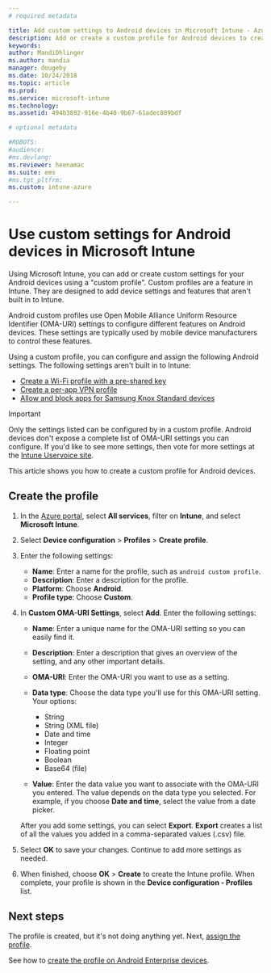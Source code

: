 ```yaml
---
# required metadata

title: Add custom settings to Android devices in Microsoft Intune - Azure | Microsoft Docs
description: Add or create a custom profile for Android devices to create a WiFi profile with a pre-shared key, create a per-app VPN profile, or allow/block apps for Samsung Knox Standard devices in Microsoft Intune
keywords:
author: MandiOhlinger
ms.author: mandia
manager: dougeby
ms.date: 10/24/2018
ms.topic: article
ms.prod:
ms.service: microsoft-intune
ms.technology:
ms.assetid: 494b3892-916e-4b40-9b67-61adec889bdf

# optional metadata

#ROBOTS:
#audience:
#ms.devlang:
ms.reviewer: heenamac
ms.suite: ems
#ms.tgt_pltfrm:
ms.custom: intune-azure

---
```


# Use custom settings for Android devices in Microsoft Intune

Using Microsoft Intune, you can add or create custom settings for your Android devices using a "custom profile". Custom profiles are a feature in Intune. They are designed to add device settings and features that aren't built in to Intune.

Android custom profiles use Open Mobile Alliance Uniform Resource Identifier (OMA-URI) settings to configure different features on Android devices. These settings are typically used by mobile device manufacturers to control these features.

Using a custom profile, you can configure and assign the following Android settings. The following settings aren't built in to Intune:

- [Create a Wi-Fi profile with a pre-shared key](/intune/wi-fi-profile-shared-key)
- [Create a per-app VPN profile](/intune/android-pulse-secure-per-app-vpn)
- [Allow and block apps for Samsung Knox Standard devices](/intune/samsung-knox-apps-allow-block)

>[!IMPORTANT]
> Only the settings listed can be configured by in a custom profile. Android devices don't expose a complete list of OMA-URI settings you can configure. If you'd like to see more settings, then vote for more settings at the [Intune Uservoice site](https://microsoftintune.uservoice.com/forums/291681-ideas).

This article shows you how to create a custom profile for Android devices.

## Create the profile

1. In the [Azure portal](https://portal.azure.com), select **All services**, filter on **Intune**, and select **Microsoft Intune**.
2. Select **Device configuration** > **Profiles** > **Create profile**.
3. Enter the following settings:

    - **Name**: Enter a name for the profile, such as `android custom profile`.
    - **Description**: Enter a description for the profile.
    - **Platform**: Choose **Android**.
	- **Profile type**: Choose **Custom**.

4. In **Custom OMA-URI Settings**, select **Add**. Enter the following settings:

    - **Name**: Enter a unique name for the OMA-URI setting so you can easily find it.
    - **Description**: Enter a description that gives an overview of the setting, and any other important details.
    - **OMA-URI**: Enter the OMA-URI you want to use as a setting.
    - **Data type**: Choose the data type you'll use for this OMA-URI setting. Your options:

      - String
      - String (XML file)
      - Date and time
      - Integer
      - Floating point
      - Boolean
      - Base64 (file)

    - **Value**: Enter the data value you want to associate with the OMA-URI you entered. The value depends on the data type you selected. For example, if you choose **Date and time**, select the value from a date picker.

    After you add some settings, you can select **Export**. **Export** creates a list of all the values you added in a comma-separated values (.csv) file.

5. Select **OK** to save your changes. Continue to add more settings as needed. 
6. When finished, choose **OK** > **Create** to create the Intune profile. When complete, your profile is shown in the **Device configuration - Profiles** list.

## Next steps

The profile is created, but it's not doing anything yet. Next, [assign the profile](device-profile-assign.md).

See how to [create the profile on Android Enterprise devices](custom-settings-android-for-work.md).
